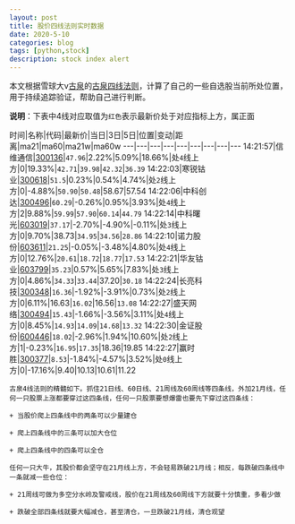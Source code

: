 ```yaml
---
layout: post
title: 股价四线法则实时数据
date: 2020-5-10
categories: blog
tags: [python,stock]
description: stock index alert
---
```



本文根据雪球大v[古泉](https://xueqiu.com/u/7148646888)的[古泉四线法则](https://xueqiu.com/7148646888/130498192)，计算了自己的一些自选股当前所处位置，用于持续追踪验证，帮助自己进行判断。

**说明**：下表中4线对应取值为`红色`表示最新价处于对应指标上方，属正面

时间|名称|代码|最新价|当日|3日|5日|位置|变动|距离|ma21|ma60|ma21w|ma60w
---|---|---|---|---|---|---|---|---
14:21:57|信维通信|[300136](https://xueqiu.com/S/SZ300136)|`47.96`|2.22%|5.09%|18.66%|处`4`线上方|0|19.33%|`42.71`|`39.98`|`42.32`|`36.39`
14:22:03|寒锐钴业|[300618](https://xueqiu.com/S/SZ300618)|`51.5`|0.23%|0.54%|4.74%|处`2`线上方|0|-4.88%|`50.90`|`50.48`|58.67|57.54
14:22:06|中科创达|[300496](https://xueqiu.com/S/SZ300496)|`60.29`|-0.26%|0.95%|3.93%|处`4`线上方|2|9.88%|`59.99`|`57.90`|`60.14`|`44.79`
14:22:14|中科曙光|[603019](https://xueqiu.com/S/SH603019)|`37.17`|-2.70%|-4.90%|-0.11%|处`3`线上方|0|9.70%|38.73|`34.95`|`34.56`|`28.86`
14:22:10|诺力股份|[603611](https://xueqiu.com/S/SH603611)|`21.25`|-0.05%|-3.48%|4.80%|处`4`线上方|0|12.76%|`20.61`|`18.72`|`18.77`|`17.53`
14:22:21|华友钴业|[603799](https://xueqiu.com/S/SH603799)|`35.23`|0.57%|5.65%|7.83%|处`3`线上方|0|4.86%|`34.33`|`33.44`|37.20|`30.18`
14:22:24|长亮科技|[300348](https://xueqiu.com/S/SZ300348)|`16.36`|-1.92%|-3.91%|0.73%|处`2`线上方|0|6.11%|16.63|`16.02`|16.56|`13.08`
14:22:27|盛天网络|[300494](https://xueqiu.com/S/SZ300494)|`15.43`|-1.66%|-3.56%|3.11%|处`4`线上方|0|8.45%|`14.93`|`14.09`|`14.68`|`13.32`
14:22:30|金证股份|[600446](https://xueqiu.com/S/SH600446)|`18.02`|-2.96%|1.94%|10.60%|处`2`线上方|1|-0.23%|`16.95`|`17.35`|18.36|19.85
14:22:27|赢时胜|[300377](https://xueqiu.com/S/SZ300377)|`8.53`|-1.84%|-4.57%|3.52%|处`0`线上方|0|-17.16%|9.40|10.13|10.61|11.22

```
古泉4线法则的精髓如下。抓住21日线、60日线、21周线及60周线等四条线，外加21月线，任何一只股票上涨都要穿过这四条线，任何一只股票要想爆雷也要先下穿过这四条线：

+ 当股价爬上四条线中的两条可以少量建仓

+ 爬上四条线中的三条可以加大仓位

+ 爬上四条线中的四条可以全仓

任何一只大牛，其股价都会坚守在21月线上方，不会轻易跌破21月线；相反，每跌破四条线中一条就减一些仓位：

+ 21周线可做为多空分水岭及警戒线，股价在21周线及60周线下方就要十分慎重，多看少做

+ 跌破全部四条线就要大幅减仓，甚至清仓，一旦跌破21月线，清仓观望
```